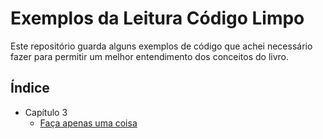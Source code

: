 # Exemplos da Leitura Código Limpo

Este repositório guarda alguns exemplos de código que achei necessário fazer para permitir um melhor entendimento dos conceitos do livro.

## Índice

- Capítulo 3
    - [Faça apenas uma coisa](cap-3/ex-funcoes-devem-fazer-apenas-1-coisa/HtmlUtil.php)